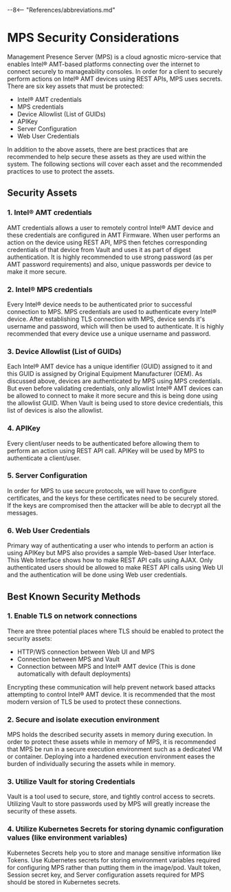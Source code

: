 --8<-- "References/abbreviations.md"
# MPS Security Considerations

Management Presence Server (MPS) is a cloud agnostic micro-service that enables Intel® AMT-based platforms connecting over the internet to connect securely to manageability consoles. In order for a client to securely perform actions on Intel® AMT devices using REST APIs, MPS uses secrets. There are six key assets that must be protected:

* Intel® AMT credentials
* MPS credentials
* Device Allowlist (List of GUIDs)
* APIKey
* Server Configuration
* Web User Credentials

In addition to the above assets, there are best practices that are recommended to help secure these assets as they are used within the system.  The following sections will cover each asset and the recommended practices to use to protect the assets.


## Security Assets

### 1. Intel® AMT credentials
AMT credentials allows a user to remotely control Intel® AMT device and these credentials are configured in AMT Firmware. When user performs an action on the device using REST API, MPS then fetches corresponding credentials of that device from Vault and uses it as part of digest authentication. It is highly recommended to use strong password (as per AMT password requirements) and also, unique passwords per device to make it more secure.

### 2. Intel&reg; MPS credentials
Every Intel&reg; device needs to be authenticated prior to successful connection to MPS. MPS credentials are used to authenticate every Intel&reg; device. After establishing TLS connection with MPS, device sends it's username and password, which will then be used to authenticate. It is highly recommended that every device use a unique username and password.

### 3. Device Allowlist (List of GUIDs)
Each Intel® AMT device has a unique identifier (GUID) assigned to it and this GUID is assigned by Original Equipment Manufacturer (OEM). As discussed above, devices are authenticated by MPS using MPS credentials. But even before validating credentials, only allowlist Intel® AMT devices can be allowed to connect to make it more secure and this is being done using the allowlist GUID.  When Vault is being used to store device credentials, this list of devices is also the allowlist.

### 4. APIKey
Every client/user needs to be authenticated before allowing them to perform an action using REST API call. APIKey will be used by MPS to authenticate a client/user.

### 5. Server Configuration
In order for MPS to use secure protocols, we will have to configure certificates, and the keys for these certificates need to be securely stored. If the keys are compromised then the attacker will be able to decrypt all the messages.

### 6. Web User Credentials
Primary way of authenticating a user who intends to perform an action is using APIKey but MPS also provides a sample Web-based User Interface. This Web Interface shows how to make REST API calls using AJAX. Only authenticated users should be allowed to make REST API calls using Web UI and the authentication will be done using Web user credentials.


## Best Known Security Methods

### 1. Enable TLS on network connections
There are three potential places where TLS should be enabled to protect the security assets:

* HTTP/WS connection between Web UI and MPS
* Connection between MPS and Vault
* Connection between MPS and Intel® AMT device (This is done automatically with default deployments)

Encrypting these communication will help prevent network based attacks attempting to control Intel® AMT device. It is recommended that the most modern version of TLS be used to protect these connections.

### 2. Secure and isolate execution environment
MPS holds the described security assets in memory during execution.  In order to protect these assets while in memory of MPS, it is recommended that MPS be run in a secure execution environment such as a dedicated VM or container. Deploying into a hardened execution environment eases the burden of individually securing the assets while in memory.

### 3. Utilize Vault for storing Credentials
Vault is a tool used to secure, store, and tightly control access to secrets. Utilizing Vault to store passwords used by MPS will greatly increase the security of these assets.

### 4. Utilize Kubernetes Secrets for storing dynamic configuration values (like environment variables)
Kubernetes Secrets help you to store and manage sensitive information like Tokens. Use Kubernetes secrets for storing environment variables required for configuring MPS rather than putting them in the image/pod. Vault token, Session secret key, and Server configuration assets required for MPS should be stored in Kubernetes secrets.

<br>
